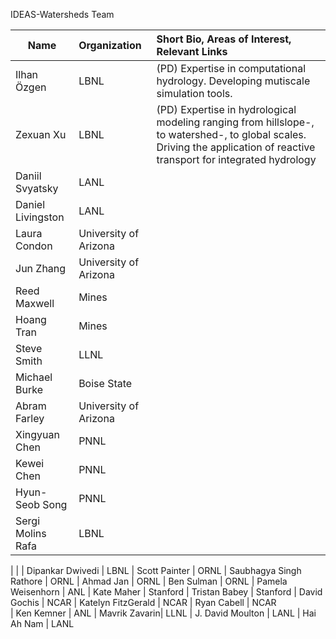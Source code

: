 IDEAS-Watersheds Team

|Name         |Organization        |Short Bio, Areas of Interest, Relevant Links | 
|------------------|:-------------|:-------------------|
| Ilhan Özgen	| LBNL | (PD) Expertise in computational hydrology. Developing mutiscale simulation tools.|
|Zexuan Xu	| LBNL | (PD) Expertise in hydrological modeling ranging from hillslope-, to watershed-, to global scales. Driving the application of reactive transport for integrated hydrology |
| Daniil Svyatsky	| LANL
| Daniel Livingston	| LANL
| Laura Condon	| University of Arizona
| Jun Zhang	| University of Arizona
| Reed Maxwell	| Mines
| Hoang Tran	| Mines
| Steve Smith	| LLNL
| Michael Burke	| Boise State 
| Abram Farley | University of Arizona
| Xingyuan Chen	| PNNL
| Kewei Chen	| PNNL
| Hyun-Seob Song 	| PNNL
| Sergi Molins Rafa	| LBNL
| 
| 
| Dipankar Dwivedi	| LBNL
| Scott Painter	| ORNL
| Saubhagya Singh Rathore | ORNL
| Ahmad Jan	| ORNL
| Ben Sulman	| ORNL
| Pamela Weisenhorn	| ANL
| Kate Maher	| Stanford
| Tristan Babey	| Stanford
| David Gochis	| NCAR
| Katelyn FitzGerald	| NCAR
| Ryan Cabell	| NCAR	
| Ken Kemner	| ANL
| Mavrik Zavarin| LLNL
| J. David Moulton	| LANL
| Hai Ah Nam	| LANL
	

